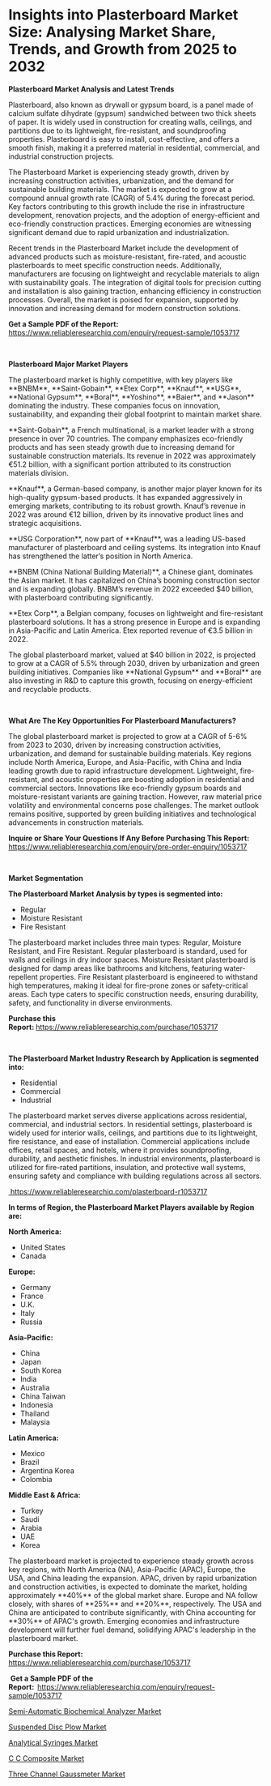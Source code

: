 <p><h1>Insights into Plasterboard Market Size: Analysing Market Share, Trends, and Growth from 2025 to 2032</h1></p><p><strong>Plasterboard Market Analysis and Latest Trends</strong></p>
<p><p>Plasterboard, also known as drywall or gypsum board, is a panel made of calcium sulfate dihydrate (gypsum) sandwiched between two thick sheets of paper. It is widely used in construction for creating walls, ceilings, and partitions due to its lightweight, fire-resistant, and soundproofing properties. Plasterboard is easy to install, cost-effective, and offers a smooth finish, making it a preferred material in residential, commercial, and industrial construction projects.</p><p>The Plasterboard Market is experiencing steady growth, driven by increasing construction activities, urbanization, and the demand for sustainable building materials. The market is expected to grow at a compound annual growth rate (CAGR) of 5.4% during the forecast period. Key factors contributing to this growth include the rise in infrastructure development, renovation projects, and the adoption of energy-efficient and eco-friendly construction practices. Emerging economies are witnessing significant demand due to rapid urbanization and industrialization.</p><p>Recent trends in the Plasterboard Market include the development of advanced products such as moisture-resistant, fire-rated, and acoustic plasterboards to meet specific construction needs. Additionally, manufacturers are focusing on lightweight and recyclable materials to align with sustainability goals. The integration of digital tools for precision cutting and installation is also gaining traction, enhancing efficiency in construction processes. Overall, the market is poised for expansion, supported by innovation and increasing demand for modern construction solutions.</p></p>
<p><strong>Get a Sample PDF of the Report:&nbsp;</strong> <a href="https://www.reliableresearchiq.com/enquiry/request-sample/1053717?utm_campaign=2127&utm_medium=2&utm_source=Github&utm_content=ia&utm_term=25012025&utm_id=plasterboard">https://www.reliableresearchiq.com/enquiry/request-sample/1053717</a></p>
<p>&nbsp;</p>
<p><strong>Plasterboard Major Market Players</strong></p>
<p><p>The plasterboard market is highly competitive, with key players like **BNBM**, **Saint-Gobain**, **Etex Corp**, **Knauf**, **USG**, **National Gypsum**, **Boral**, **Yoshino**, **Baier**, and **Jason** dominating the industry. These companies focus on innovation, sustainability, and expanding their global footprint to maintain market share.</p><p>**Saint-Gobain**, a French multinational, is a market leader with a strong presence in over 70 countries. The company emphasizes eco-friendly products and has seen steady growth due to increasing demand for sustainable construction materials. Its revenue in 2022 was approximately €51.2 billion, with a significant portion attributed to its construction materials division.</p><p>**Knauf**, a German-based company, is another major player known for its high-quality gypsum-based products. It has expanded aggressively in emerging markets, contributing to its robust growth. Knauf’s revenue in 2022 was around €12 billion, driven by its innovative product lines and strategic acquisitions.</p><p>**USG Corporation**, now part of **Knauf**, was a leading US-based manufacturer of plasterboard and ceiling systems. Its integration into Knauf has strengthened the latter’s position in North America.</p><p>**BNBM (China National Building Material)**, a Chinese giant, dominates the Asian market. It has capitalized on China’s booming construction sector and is expanding globally. BNBM’s revenue in 2022 exceeded $40 billion, with plasterboard contributing significantly.</p><p>**Etex Corp**, a Belgian company, focuses on lightweight and fire-resistant plasterboard solutions. It has a strong presence in Europe and is expanding in Asia-Pacific and Latin America. Etex reported revenue of €3.5 billion in 2022.</p><p>The global plasterboard market, valued at $40 billion in 2022, is projected to grow at a CAGR of 5.5% through 2030, driven by urbanization and green building initiatives. Companies like **National Gypsum** and **Boral** are also investing in R&D to capture this growth, focusing on energy-efficient and recyclable products.</p></p>
<p>&nbsp;</p>
<p><strong>What Are The Key Opportunities For Plasterboard Manufacturers?</strong></p>
<p><p>The global plasterboard market is projected to grow at a CAGR of 5-6% from 2023 to 2030, driven by increasing construction activities, urbanization, and demand for sustainable building materials. Key regions include North America, Europe, and Asia-Pacific, with China and India leading growth due to rapid infrastructure development. Lightweight, fire-resistant, and acoustic properties are boosting adoption in residential and commercial sectors. Innovations like eco-friendly gypsum boards and moisture-resistant variants are gaining traction. However, raw material price volatility and environmental concerns pose challenges. The market outlook remains positive, supported by green building initiatives and technological advancements in construction materials.</p></p>
<p><strong>Inquire or Share Your Questions If Any Before Purchasing This Report:</strong> <a href="https://www.reliableresearchiq.com/enquiry/pre-order-enquiry/1053717?utm_campaign=2127&utm_medium=2&utm_source=Github&utm_content=ia&utm_term=25012025&utm_id=plasterboard">https://www.reliableresearchiq.com/enquiry/pre-order-enquiry/1053717</a></p>
<p>&nbsp;</p>
<p><strong>Market Segmentation</strong></p>
<p><strong>The Plasterboard Market Analysis by types is segmented into:</strong></p>
<p><ul><li>Regular</li><li>Moisture Resistant</li><li>Fire Resistant</li></ul></p>
<p><p>The plasterboard market includes three main types: Regular, Moisture Resistant, and Fire Resistant. Regular plasterboard is standard, used for walls and ceilings in dry indoor spaces. Moisture Resistant plasterboard is designed for damp areas like bathrooms and kitchens, featuring water-repellent properties. Fire Resistant plasterboard is engineered to withstand high temperatures, making it ideal for fire-prone zones or safety-critical areas. Each type caters to specific construction needs, ensuring durability, safety, and functionality in diverse environments.</p></p>
<p><strong>Purchase this Report:&nbsp;</strong><a href="https://www.reliableresearchiq.com/purchase/1053717?utm_campaign=2127&utm_medium=2&utm_source=Github&utm_content=ia&utm_term=25012025&utm_id=plasterboard">https://www.reliableresearchiq.com/purchase/1053717</a></p>
<p>&nbsp;</p>
<p><strong>The Plasterboard Market Industry Research by Application is segmented into:</strong></p>
<p><ul><li>Residential</li><li>Commercial</li><li>Industrial</li></ul></p>
<p><p>The plasterboard market serves diverse applications across residential, commercial, and industrial sectors. In residential settings, plasterboard is widely used for interior walls, ceilings, and partitions due to its lightweight, fire resistance, and ease of installation. Commercial applications include offices, retail spaces, and hotels, where it provides soundproofing, durability, and aesthetic finishes. In industrial environments, plasterboard is utilized for fire-rated partitions, insulation, and protective wall systems, ensuring safety and compliance with building regulations across all sectors.</p></p>
<p><a href="https://www.reliableresearchiq.com/plasterboard-r1053717?utm_campaign=2127&utm_medium=2&utm_source=Github&utm_content=ia&utm_term=25012025&utm_id=plasterboard">&nbsp;https://www.reliableresearchiq.com/plasterboard-r1053717</a></p>
<p><strong>In terms of Region, the Plasterboard Market Players available by Region are:</strong></p>
<p>
    <p> <strong> North America: </strong>
        <ul>
            <li>United States</li>
            <li>Canada</li>
        </ul>
        </p> 
    <p> <strong> Europe: </strong>
        <ul>
            <li>Germany</li>
            <li>France</li>
            <li>U.K.</li>
            <li>Italy</li>
            <li>Russia</li>
        </ul>
        </p> 
    <p> <strong> Asia-Pacific: </strong>
        <ul>
            <li>China</li>
            <li>Japan</li>
            <li>South Korea</li>
            <li>India</li>
            <li>Australia</li>
            <li>China Taiwan</li>
            <li>Indonesia</li>
            <li>Thailand</li>
            <li>Malaysia</li>
        </ul>
        </p> 
    <p> <strong> Latin America: </strong>
        <ul>
            <li>Mexico</li>
            <li>Brazil</li>
            <li>Argentina Korea</li>
            <li>Colombia</li>
        </ul>
        </p> 
    <p> <strong> Middle East & Africa: </strong>
        <ul>
            <li>Turkey</li>
            <li>Saudi</li>
            <li>Arabia</li>
            <li>UAE</li>
            <li>Korea</li>
        </ul>
    </p>
    </p>
<p><p>The plasterboard market is projected to experience steady growth across key regions, with North America (NA), Asia-Pacific (APAC), Europe, the USA, and China leading the expansion. APAC, driven by rapid urbanization and construction activities, is expected to dominate the market, holding approximately **40%** of the global market share. Europe and NA follow closely, with shares of **25%** and **20%**, respectively. The USA and China are anticipated to contribute significantly, with China accounting for **30%** of APAC's growth. Emerging economies and infrastructure development will further fuel demand, solidifying APAC's leadership in the plasterboard market.</p></p>
<p><strong>Purchase this Report: </strong><a href="https://www.reliableresearchiq.com/purchase/1053717?utm_campaign=2127&utm_medium=2&utm_source=Github&utm_content=ia&utm_term=25012025&utm_id=plasterboard">https://www.reliableresearchiq.com/purchase/1053717</a></p>
<p>&nbsp;<strong>Get a Sample PDF of the Report:&nbsp;&nbsp;</strong><a href="https://www.reliableresearchiq.com/enquiry/request-sample/1053717?utm_campaign=2127&utm_medium=2&utm_source=Github&utm_content=ia&utm_term=25012025&utm_id=plasterboard">https://www.reliableresearchiq.com/enquiry/request-sample/1053717</a></p>
<p><strong></strong></p>
<p><p><a href="https://www.linkedin.com/pulse/broad-overview-semi-automatic-biochemical-analyzer-market-tnivc?utm_campaign=2127&utm_medium=2&utm_source=Github&utm_content=ia&utm_term=25012025&utm_id=plasterboard">Semi-Automatic Biochemical Analyzer Market</a></p><p><a href="https://www.linkedin.com/pulse/global-suspended-disc-plow-markets-impressive-current-size-hg6ee?utm_campaign=2127&utm_medium=2&utm_source=Github&utm_content=ia&utm_term=25012025&utm_id=plasterboard">Suspended Disc Plow Market</a></p><p><a href="https://www.linkedin.com/pulse/study-global-analytical-syringes-market-emphasis-onthe-uzwac?utm_campaign=2127&utm_medium=2&utm_source=Github&utm_content=ia&utm_term=25012025&utm_id=plasterboard">Analytical Syringes Market</a></p><p><a href="https://www.linkedin.com/pulse/revenue-analysis-forecast-c-composite-market-111-cagr-2025-l1hte?utm_campaign=2127&utm_medium=2&utm_source=Github&utm_content=ia&utm_term=25012025&utm_id=plasterboard">C C Composite Market</a></p><p><a href="https://www.linkedin.com/pulse/why-three-channel-gaussmeter-market-thriving-76-cagr-through-yk5fc?utm_campaign=2127&utm_medium=2&utm_source=Github&utm_content=ia&utm_term=25012025&utm_id=plasterboard">Three Channel Gaussmeter Market</a></p></p>